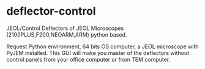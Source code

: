 # deflector-control
JEOL/Control Deflectors of JEOL Microscopes (2100PLUS,F200,NEOARM,ARM) python based.

Request Python environment, 64 bits OS computer, a JEOL microscope with PyJEM installed.
This GUI will make you master of the deflectors without control panels from your office computer or from TEM computer.
